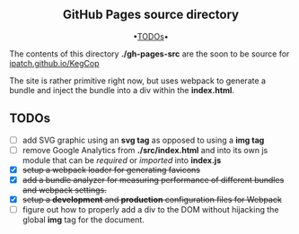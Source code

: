 <div align="center">

## GitHub Pages source directory

</div>

<div align="center">

•[TODOs](#todos)•

</div>

The contents of this directory **./gh-pages-src** are the soon to be source for [ipatch.github.io/KegCop](https://ipatch.github.io/KegCop)

The site is rather primitive right now, but uses webpack to generate a bundle and inject the bundle into a div within the **index.html**.

<a id="todos"></a>

## TODOs

- [ ] add SVG graphic using an **svg tag** as opposed to using a **img tag**
- [ ] remove Google Analytics from **./src/index.html** and into its own js module that can be _required_ or _imported_ into **index.js**
- [x] ~~setup a webpack loader for generating favicons~~
- [x] ~~add a bundle analyzer for measuring performance of different bundles and webpack settings.~~
- [x] ~~setup a **development** and **production** configuration files for Webpack~~
- [ ] figure out how to properly add a div to the DOM without hijacking the global **img** tag for the document.
